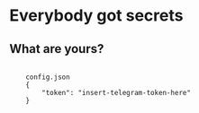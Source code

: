 <h1>Everybody got secrets</h1>
<h2>What are yours?</h2>
<code>
    config.json
    {
        "token": "insert-telegram-token-here"
    }
</code>
